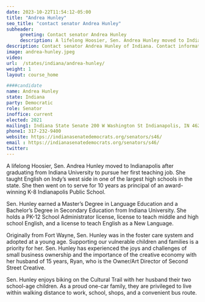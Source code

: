 ```yaml
---
date: 2023-10-22T11:54:12-05:00
title: "Andrea Hunley"
seo_title: "contact senator Andrea Hunley"
subheader:
     greeting: Contact senator Andrea Hunley
     description: A lifelong Hoosier, Sen. Andrea Hunley moved to Indianapolis after graduating from Indiana University to pursue her first teaching job. She taught English on Indy’s west side in one of the largest high schools in the state.
description: Contact senator Andrea Hunley of Indiana. Contact information for Andrea Hunley includes email address, phone number, and mailing address.
image: andrea-hunley.jpeg
video:
url:  /states/indiana/andrea-hunley/
weight: 1
layout: course_home

####candidate
name: Andrea Hunley
state: Indiana
party: Democratic
role: Senator
inoffice: current
elected: 2021
mailing1: Indiana State Senate 200 W Washington St Indianapolis, IN 46204-2785
phone1: 317-232-9400
website: https://indianasenatedemocrats.org/senators/s46/
email : https://indianasenatedemocrats.org/senators/s46/
twitter:
---
```


A lifelong Hoosier, Sen. Andrea Hunley moved to Indianapolis after graduating from Indiana University to pursue her first teaching job. She taught English on Indy’s west side in one of the largest high schools in the state. She then went on to serve for 10 years as principal of an award-winning K-8 Indianapolis Public School.

Sen. Hunley earned a Master’s Degree in Language Education and a Bachelor’s Degree in Secondary Education from Indiana University. She holds a PK-12 School Administrator license, license to teach middle and high school English, and a license to teach English as a New Language.

Originally from Fort Wayne, Sen. Hunley was in the foster care system and adopted at a young age. Supporting our vulnerable children and families is a priority for her.
Sen. Hunley has experienced the joys and challenges of small business ownership and the importance of the creative economy with her husband of 15 years, Ryan, who is the Owner/Art Director of Second Street Creative.

Sen. Hunley enjoys biking on the Cultural Trail with her husband their two school-age children. As a proud one-car family, they are privileged to live within walking distance to work, school, shops, and a convenient bus route.
